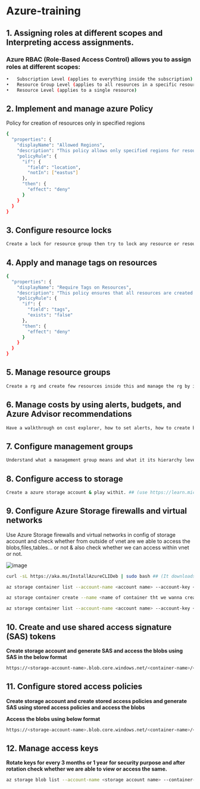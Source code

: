 # Azure-training

## 1.	Assigning roles at different scopes and Interpreting access assignments.

### Azure RBAC (Role-Based Access Control) allows you to assign roles at different scopes: 
```bash
•	Subscription Level (applies to everything inside the subscription)
•	Resource Group Level (applies to all resources in a specific resource group)
•	Resource Level (applies to a single resource)
```
## 2. Implement and manage azure Policy

Policy for creation of resources only in specified regions

```bash
{
  "properties": {
    "displayName": "Allowed Regions",
    "description": "This policy allows only specified regions for resources.",
    "policyRule": {
      "if": {
        "field": "location",
        "notIn": ["eastus"]
      },
      "then": {
        "effect": "deny"
      }
    }
  }
}
```
## 3. Configure resource locks
```bash
Create a lock for resource group then try to lock any resource or resource group.
```

## 4. Apply and manage tags on resources


```bash
{
  "properties": {
    "displayName": "Require Tags on Resources",
    "description": "This policy ensures that all resources are created with tags.",
    "policyRule": {
      "if": {
        "field": "tags",
        "exists": "false"
      },
      "then": {
        "effect": "deny"
      }
    }
  }
}
```
## 5. Manage resource groups

```bash
Create a rg and create few resources inside this and manage the rg by implementing locks, tags to rg,Migrating resources from one RG to other.
```

## 6. Manage costs by using alerts, budgets, and Azure Advisor recommendations
```bash
Have a walkthrough on cost explorer, how to set alerts, how to create budget alerts?
```

## 7. 	Configure management groups
```bash
Understand what a management group means and what it its hierarchy level.
```
## 8. Configure access to storage
```bash
Create a azure storage account & play withit. ## (use https://learn.microsoft.com/en-us/cli/azure/install-azure-cli-windows?pivots=msi#install-or-update for installing az cli)
```
## 9. 	Configure Azure Storage firewalls and virtual networks

Use  Azure Storage firewalls and virtual networks in config of storage account and check whether from outside of vnet are we able to access the blobs,files,tables…  or not &  also check whether we can access within vnet or not.

![image](https://github.com/user-attachments/assets/682acb7f-4f0c-4a5d-9256-eee9fbf31704)
```bash
curl -sL https://aka.ms/InstallAzureCLIDeb | sudo bash ## (It downloads and runs a script that installs the Azure Command-Line Interface (CLI) for Debian-based Linux distributions)
```
```bash
az storage container list --account-name <account name> --account-key <access key> ## (It retrieves and lists all the storage containers in the specified Azure Storage account by authenticating using the provided account name and access key)
```
```bash
az storage container create --name <name of container tht we wanna create> --account-name <storage acc. name> --account-key <access key>
```
```bash
az storage container list --account-name <account name> --account-key <access key>
```

## 10. Create and use shared access signature (SAS) tokens

**Create storage account and generate SAS and access the blobs using SAS in the below format**

```bash
https://<storage-account-name>.blob.core.windows.net/<container-name>/<blob-name>?<SAS-token>
```
## 11. Configure stored access policies

**Create storage account and create stored access policies  and generate SAS using stored access policies and access the blobs**

 **Access the blobs using below format**
 ```bash
https://<storage-account-name>.blob.core.windows.net/<container-name>/<blob-name>?<SAS-token>
```
## 12.	Manage access keys

**Rotate keys for every 3 months or 1 year for security purpose and after rotation check whether we are able to view or access the same.**

```bash
az storage blob list --account-name <storage account name> --container-name <container name> --account-key <access key>
```

